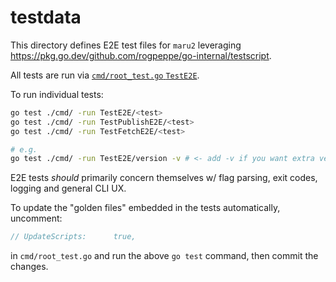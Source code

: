 # testdata

This directory defines E2E test files for `maru2` leveraging <https://pkg.go.dev/github.com/rogpeppe/go-internal/testscript>.

All tests are run via [`cmd/root_test.go` `TestE2E`](../cmd/root_test.go).

To run individual tests:

```sh
go test ./cmd/ -run TestE2E/<test>
go test ./cmd/ -run TestPublishE2E/<test>
go test ./cmd/ -run TestFetchE2E/<test>

# e.g.
go test ./cmd/ -run TestE2E/version -v # <- add -v if you want extra verbosity / to see STDOUT and STDERR
```

E2E tests _should_ primarily concern themselves w/ flag parsing, exit codes, logging and general CLI UX.

To update the "golden files" embedded in the tests automatically, uncomment:

```go
// UpdateScripts:      true,
```

in `cmd/root_test.go` and run the above `go test` command, then commit the changes.
